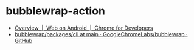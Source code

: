 bubblewrap-action
=================
- [Overview  |  Web on Android  |  Chrome for Developers](https://developer.chrome.com/docs/android/trusted-web-activity)
- [bubblewrap/packages/cli at main · GoogleChromeLabs/bubblewrap · GitHub](https://github.com/GoogleChromeLabs/bubblewrap/tree/main/packages/cli#bubblewrap-cli)
